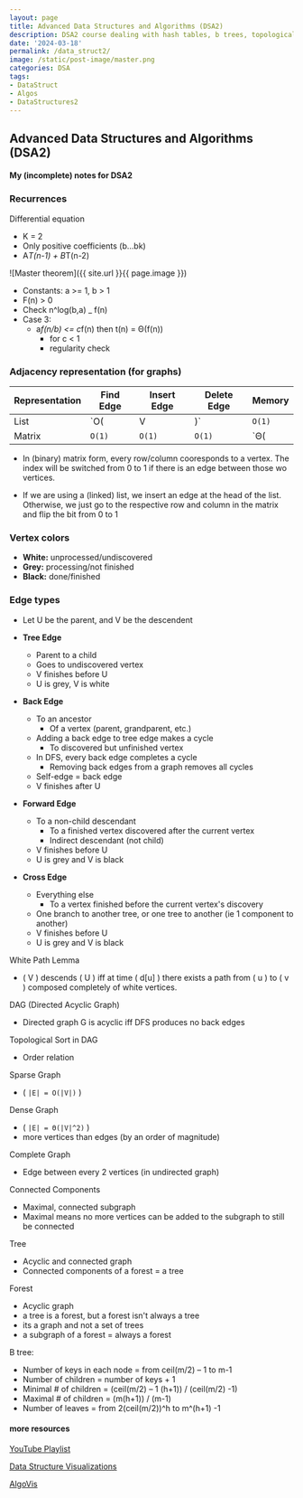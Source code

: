 ```yaml
---
layout: page
title: Advanced Data Structures and Algorithms (DSA2)
description: DSA2 course dealing with hash tables, b trees, topological sort using dfs, etc.  
date: '2024-03-18'
permalink: /data_struct2/
image: /static/post-image/master.png
categories: DSA
tags:
- DataStruct
- Algos
- DataStructures2
---
```


## Advanced Data Structures and Algorithms (DSA2)

#### My (incomplete) notes for DSA2 

### Recurrences 

Differential equation
- K = 2
- Only positive coefficients (b…bk)
- A*T(n-1) + B*T(n-2)

![Master theorem]({{ site.url }}{{ page.image }})

- Constants: a >= 1, b > 1
- F(n) > 0 
- Check n^log(b,a) _ f(n)
- Case 3: 
  - a*f(n/b) <= c*f(n) then t(n) = Θ(f(n))
    - for c < 1
    - regularity check 


### Adjacency representation (for graphs)

| Representation | Find Edge | Insert Edge | Delete Edge | Memory     |
| -------------- | --------- | ----------- | ----------- | ---------- |
| List           | `O(|V|)`    | `O(1)`        | `O(|V|)`      | `Θ(|V|+|E|)` |
| Matrix         | `O(1)`      | `O(1)`        | `O(1)`        | `Θ(|V|^2)`   |

- In (binary) matrix form, every row/column cooresponds to a vertex. The index will be switched from 0 to 1 if there is an edge between those wo vertices. 

- If we are using a (linked) list, we insert an edge at the head of the list. Otherwise, we just go to the respective row and column in the matrix and flip the bit from 0 to 1

### Vertex colors

- **White:** unprocessed/undiscovered
- **Grey:** processing/not finished
- **Black:** done/finished

### Edge types

- Let U be the parent, and V be the descendent 

- **Tree Edge**
  - Parent to a child
  - Goes to undiscovered vertex
  - V finishes before U
  - U is grey, V is white

- **Back Edge**
  - To an ancestor
    - Of a vertex (parent, grandparent, etc.)
  - Adding a back edge to tree edge makes a cycle
    - To discovered but unfinished vertex
  - In DFS, every back edge completes a cycle
    - Removing back edges from a graph removes all cycles
  - Self-edge = back edge
  - V finishes after U

- **Forward Edge**
  - To a non-child descendant
    - To a finished vertex discovered after the current vertex
    - Indirect descendant (not child)
  - V finishes before U
  - U is grey and V is black

- **Cross Edge**
  - Everything else
    - To a vertex finished before the current vertex's discovery
  - One branch to another tree, or one tree to another (ie 1 component to another)
  - V finishes before U
  - U is grey and V is black

White Path Lemma
- \( V \) descends \( U \) iff at time \( d[u] \) there exists a path from \( u \) to \( v \) composed completely of white vertices.

DAG (Directed Acyclic Graph)
- Directed graph G is acyclic iff DFS produces no back edges

Topological Sort in DAG
- Order relation

Sparse Graph
- \( `|E| = O(|V|)` \)

Dense Graph
- \( `|E| = Θ(|V|^2)` \)
- more vertices than edges (by an order of magnitude)

Complete Graph
- Edge between every 2 vertices (in undirected graph)

Connected Components
- Maximal, connected subgraph
- Maximal means no more vertices can be added to the subgraph to still be connected 

Tree
- Acyclic and connected graph
- Connected components of a forest = a tree

Forest
- Acyclic graph
- a tree is a forest, but a forest isn't always a tree 
- its a graph and not a set of trees 
- a subgraph of a forest = always a forest

B tree:
- Number of keys in each node = from ceil(m/2) – 1 to m-1 
- Number of children = number of keys + 1
- Minimal # of children = (ceil(m/2) – 1 (h+1)) / (ceil(m/2) -1)
- Maximal # of children = (m(h+1)) / (m-1)
- Number of leaves = from 2(ceil(m/2))^h to m^(h+1) -1 


#### more resources

[YouTube Playlist](https://www.youtube.com/playlist?list=PL9DdgseuDZgI4iVxPbjXJy4bMG-8DILVq)

[Data Structure Visualizations](https://www.cs.usfca.edu/~galles/visualization/Algorithms.html)

[AlgoVis](https://visualgo.net/en)